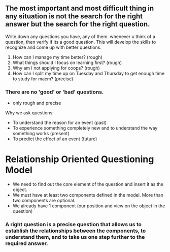 ## The most important and most difficult thing in any situation is not the search for the right answer but the search for the right question.

Write down any questions you have, any of them. whenever u think of a question, then verify if its a good question. This will develop the skills to recognize and come up with better questions.

1. How can I manage my time better? (rough)
2. What things should I focus on learning first? (rough)
3. Why am I not applying for coops? (rough)
4. How can I split my time up on Tuesday and Thursday to get enough time to study for macm? (precise)

### There are no 'good' or 'bad' questions.
- only rough and precise

Why we ask questions:
- To understand the reason for an event (past)
- To experience something completely new and to understand the way something works (present)
- To predict the effect of an event (future)

# Relationship Oriented Questioning Model

- We need to find out the core element of the question and insert it as the object.
- We must have at least two components defined in the model. More than two components are optional.
- We already have 1 component (our position and view on the object in the question)

### A right question is a precise question that allows us to establish the relationships between the components, to understand them, and to take us one step further to the required answer.